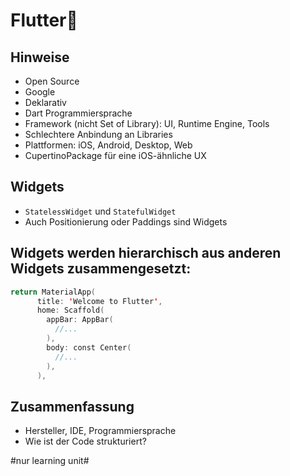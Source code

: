 # Flutter📱

## Hinweise
- Open Source
- Google
- Deklarativ
- Dart Programmiersprache
- Framework (nicht Set of Library): UI, Runtime Engine, Tools
- Schlechtere Anbindung an Libraries
- Plattformen: iOS, Android, Desktop, Web
- CupertinoPackage für eine iOS-ähnliche UX

## Widgets

- `StatelessWidget` und `StatefulWidget`
- Auch Positionierung oder Paddings sind Widgets

## Widgets werden hierarchisch aus anderen Widgets zusammengesetzt:

```swift
return MaterialApp(
      title: 'Welcome to Flutter',
      home: Scaffold(
        appBar: AppBar(
          //...
        ),
        body: const Center(
          //...
        ),
      ),
```

## Zusammenfassung

- Hersteller, IDE, Programmiersprache
- Wie ist der Code strukturiert?


#nur learning unit#